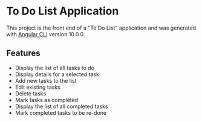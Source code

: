 # To Do List Application

This project is the front end of a "To Do List" application and was generated with [Angular CLI](https://github.com/angular/angular-cli) version 10.0.0.

## Features

- Display the list of all tasks to do
- Display details for a selected task
- Add new tasks to the list
- Edit existing tasks
- Delete tasks
- Mark tasks as completed
- Display the list of all completed tasks
- Mark completed tasks to be re-done
